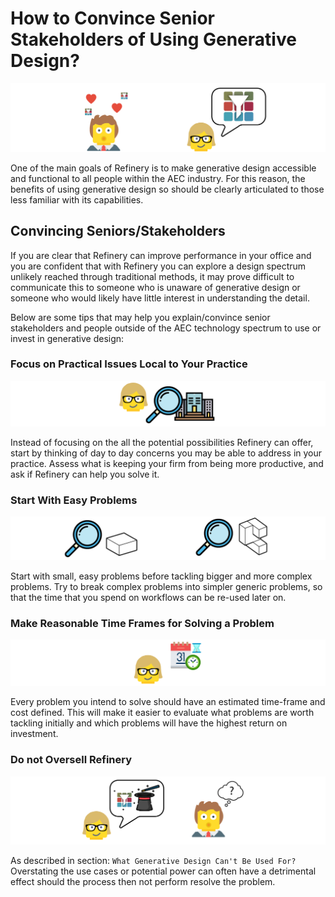 # How to Convince Senior Stakeholders of Using Generative Design?

<img src="../assets/gdoffice/howtoconvince1.png"/>

One of the main goals of Refinery is to make generative design accessible and functional to all people within the AEC industry. For this reason, the benefits of using generative design so should be clearly articulated to those less familiar with its capabilities. 

## Convincing Seniors/Stakeholders

If you are clear that Refinery can improve performance in your office and you are confident that with Refinery you can explore a design spectrum unlikely reached through traditional methods, it may prove difficult to communicate this to someone who is unaware of generative design or someone who would likely have little interest in understanding the detail.  

Below are some tips that may help you explain/convince senior stakeholders and people outside of the AEC technology spectrum to use or invest in generative design:

### Focus on Practical Issues Local to Your Practice

<img src="../assets/gdoffice/howtoconvince2.png"/>

Instead of focusing on the all the potential possibilities Refinery can offer, start by thinking of day to day concerns you may be able to address in your practice. Assess what is keeping your firm from being more productive, and ask if Refinery can help you solve it.

### Start With Easy Problems

<img src="../assets/gdoffice/howtoconvince3.png"/>

Start with small, easy problems before tackling bigger and more complex problems. Try to break complex problems into simpler generic problems, so that the time that you spend on workflows can be re-used later on. 

### Make Reasonable Time Frames for Solving a Problem

<img src="../assets/gdoffice/howtoconvince4.png"/>

Every problem you intend to solve should have an estimated time-frame and cost defined. This will make it easier to evaluate what problems are worth tackling initially and which problems will have the highest return on investment. 

### Do not Oversell Refinery

<img src="../assets/gdoffice/howtoconvince5.png"/>

As described in section: `What Generative Design Can't Be Used For?` Overstating the use cases or potential power can often have a detrimental effect should the process then not perform resolve the problem.
